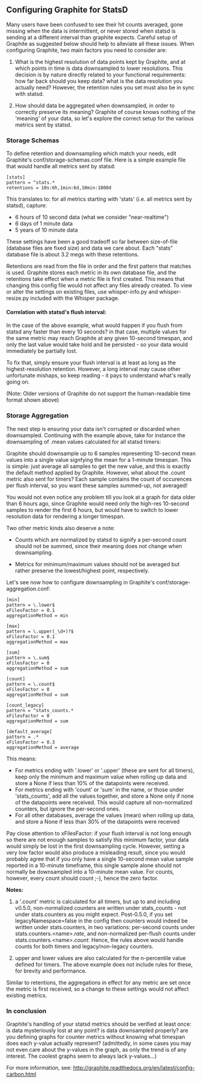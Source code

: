 Configuring Graphite for StatsD 
-------------------------------

Many users have been confused to see their hit counts averaged, gone missing when
the data is intermittent, or never stored when statsd is sending at a different
interval than graphite expects. Careful setup of Graphite as suggested below should help to alleviate all these issues. When configuring Graphite, two main factors you need to consider are:

1. What is the highest resolution of data points kept by Graphite, and at which points in time is data downsampled to lower resolutions. This decision is by nature directly related to your functional requirements: how far back should you keep data? what is the data resolution you actually need? However, the retention rules you set must also be in sync with statsd.

2. How should data be aggregated when downsampled, in order to correctly preserve its meaning? Graphite of course knows nothing of the 'meaning' of your data, so let's explore the correct setup for the various metrics sent by statsd.

### Storage Schemas

To define retention and downsampling which match your needs, edit Graphite's conf/storage-schemas.conf file. Here is a simple example file that would handle all metrics sent by statsd:

    [stats]
    pattern = ^stats.*
    retentions = 10s:6h,1min:6d,10min:1800d

This translates to: for all metrics starting with 'stats' (i.e. all metrics sent by statsd), capture:

* 6 hours of 10 second data (what we consider "near-realtime")
* 6 days of 1 minute data
* 5 years of 10 minute data

These settings have been a good tradeoff so far between size-of-file (database files are fixed size) and data we care about. Each "stats" database file is about 3.2 megs with these retentions.

Retentions are read from the file in order and the first pattern that matches is used. 
Graphite stores each metric in its own database file, and the retentions take effect when a metric file is first created. This means that changing this config file would not affect any files already created. To view or alter the settings on existing files, use whisper-info.py and whisper-resize.py included with the Whisper package.

#### Correlation with statsd's flush interval:

In the case of the above example, what would happen if you flush from statsd any faster than every 10 seconds? in that case, multiple values for the same metric may reach Graphite at any given 10-second timespan, and only the last value would take hold and be persisted - so your data would immediately be partially lost. 

To fix that, simply ensure your flush interval is at least as long as the highest-resolution retention. However, a long interval may cause other unfortunate mishaps, so keep reading - it pays to understand what's really going on.

(Note: Older versions of Graphite do not support the human-readable time format shown above)

### Storage Aggregation

The next step is ensuring your data isn't corrupted or discarded when downsampled. Continuing with the example above, take for instance the downsampling of .mean values calculated for all statsd timers: 

Graphite should downsample up to 6 samples representing 10-second mean values into a single value signfying the mean for a 1-minute timespan. This is simple: just average all samples to get the new value, and this is exactly the default method applied by Graphite. However, what about the .count metric also sent for timers? Each sample contains the count of occurences per flush interval, so you want these samples summed-up, not averaged! 

You would not even notice any problem till you look at a graph for data older than 6 hours ago, since Graphite would need only the high-res 10-second samples to render the first 6 hours, but would have to switch to lower resolution data for rendering a longer timespan.

Two other metric kinds also deserve a note: 

* Counts which are normalized by statsd to signify a per-second count should not be summed, since their meaning does not change when downsampling. 

* Metrics for minimum/maximum values should not be averaged but rather preserve the lowest/highest point, respectively.

Let's see now how to configure downsampling in Graphite's conf/storage-aggregation.conf:

    [min]
    pattern = \.lower$
    xFilesFactor = 0.1
    aggregationMethod = min

    [max]
    pattern = \.upper(_\d+)?$
    xFilesFactor = 0.1
    aggregationMethod = max

    [sum]
    pattern = \.sum$
    xFilesFactor = 0
    aggregationMethod = sum

    [count]
    pattern = \.count$
    xFilesFactor = 0
    aggregationMethod = sum

    [count_legacy]
    pattern = ^stats_counts.*
    xFilesFactor = 0
    aggregationMethod = sum

    [default_average]
    pattern = .*
    xFilesFactor = 0.3
    aggregationMethod = average

This means:

* For metrics ending with '.lower' or '.upper' (these are sent for all timers), keep only the minimum and maximum value when rolling up data and store a None if less than 10% of the datapoints were received.
* For metrics ending with 'count' or 'sum' in the name, or those under 'stats_counts', add all the values together, and store a None only if none of the datapoints were received. This would capture all non-normalized counters, but ignore the per-second ones.
* For all other databases, average the values (mean) when rolling up data, and
  store a None if less than 30% of the datapoints were received

Pay close attention to xFilesFactor: if your flush interval is not long enough so there are not enough samples to satisfy this minimum factor, your data would simply be lost in the first downsampling cycle. However, setting a very low factor would also produce a misleading result, since you would probably agree that if you only have a single 10-second mean value sample reported in a 10-minute timeframe, this single sample alone should not normally be downsampled into a 10-minute mean value. For counts, however, every count should count ;-), hence the zero factor.

**Notes:**

1. a '.count' metric is calculated for all timers, but up to and including v0.5.0, non-normalized counters are written under stats_counts - not under stats.counters as you might expect. Post-0.5.0, if you set legacyNamespace=false in the config then counters would indeed be written under stats.counters, in two variations: per-second counts under stats.counters.\<name\>.*rate*, and non-normalized per-flush counts under stats.counters.\<name\>.*count*. Hence, the rules above would handle counts for both timers and legacy/non-legacy counters.

2. upper and lower values are also calculated for the n-percentile value defined for timers. The above example does not include rules for these, for brevity and performance.

Similar to retentions, the aggregations in effect for any metric are set once the metric is first received, so a change to these settings would not affect existing metrics.

### In conclusion

Graphite's handling of your statsd metrics should be verified at least once: is data mysteriously lost at any point? is data downsampled properly? are you defining graphs for counter metrics without knowing what timespan does each y-value actually represent? (admittedly, in some cases you may not even care about the y-values in the graph, as only the trend is of any interest. The coolest graphs seem to always lack y-values...)

For more information, see: http://graphite.readthedocs.org/en/latest/config-carbon.html
